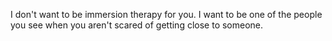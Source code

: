 
I don't want to be immersion therapy for you. I want to be one of the people you see when you aren't scared of getting close to someone.